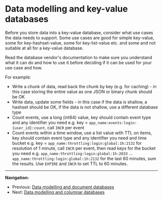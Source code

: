 # Data modelling and key-value databases

Before you store data into a key-value database, consider what use cases the data needs to support.
Some use cases are good for simple key-value, some for key-hashset-value, some for key-list-value etc. and some and not suitable at all for a key-value database.

Read the database vendor's documentation to make sure you understand what it can do and how to use it before deciding if it can be used for your use case and how.

For example:

- Write a chunk of data, read back the chunk by key (e.g. for caching) - in this case storing the entire value as one JSON or binary chunk should be OK
- Write data, update some fields - in this case if the data is shallow, a hashset should be OK, if the data is not shallow, use a different database type
- Count events, use a long (int64) value, key should contain event type and any identifier you need e.g. key = `app_name:events:login:{user_id}:count`, call `INCR` per event
- Count events within a time window, use a list value with TTL on items, key should contain event type and any identifier you need and time bucket e.g. key = `app_name:throttling:login:global:1h:2132` for resolution of 1 minute, call `INCR` per event, then read keys for the bucket you need e.g. `app_name:throttling:login:global:1h:2033` ... `app_name:throttling:login:global:1h:2132` for the last 60 minutes, sum the results. Use `EXPIRE` and `INCR` to set TTL to 60 minutes.

---

**Navigation:**

- Previous: [Data modelling and document databases](./data-modelling-document-dbs.md)
- Next: [Data modelling and columnar databases](./data-modelling-columnar-dbs.md)
